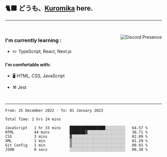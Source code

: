 ## 🐈‍⬛ どうも、<a href="https://twitter.com/kuromika__">Kuromika</a> here.


---

<br clear='left'/>

<a href="https://discord.com/users/1029464575604699166/" target="_blank" rel="nofollow"> <img src="https://lanyard-profile-readme.vercel.app/api/1029464575604699166?idleMessage=Probably%20doing%20something%20else..." alt="Discord Presence" align="right"></a>

### I'm currently learning :

- :pencil2: TypeScript, React, Next.js

#### I'm comfortable with:

- 🖥️ HTML, CSS, JavaScript

- :hammer_and_pick: Jest

<br clear='right'/>

---

<!--START_SECTION:waka-->

```text
From: 25 December 2022 - To: 01 January 2023

Total Time: 2 hrs 24 mins

JavaScript   1 hr 33 mins    ████████████████░░░░░░░░░   64.57 %
HTML         44 mins         ███████▓░░░░░░░░░░░░░░░░░   30.71 %
CSS          3 mins          ▓░░░░░░░░░░░░░░░░░░░░░░░░   02.09 %
XML          1 min           ▒░░░░░░░░░░░░░░░░░░░░░░░░   01.29 %
Git Config   1 min           ▒░░░░░░░░░░░░░░░░░░░░░░░░   00.91 %
JSON         0 secs          ░░░░░░░░░░░░░░░░░░░░░░░░░   00.38 %
```

<!--END_SECTION:waka-->
